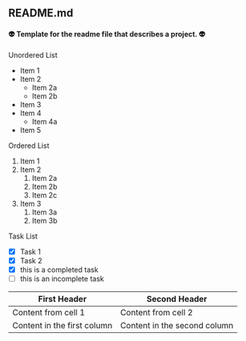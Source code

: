 ## README.md
#### :alien: Template for the readme file that describes a project. :alien:

Unordered List
* Item 1
* Item 2
  * Item 2a
  * Item 2b
* Item 3
* Item 4
  * Item 4a
* Item 5

Ordered List
1. Item 1
1. Item 2
   1. Item 2a
   1. Item 2b
   1. Item 2c
1. Item 3
   1. Item 3a
   1. Item 3b

Task List
- [x] Task 1
- [x] Task 2
- [x] this is a completed task
- [ ] this is an incomplete task

First Header | Second Header
------------ | -------------
Content from cell 1 | Content from cell 2
Content in the first column | Content in the second column
